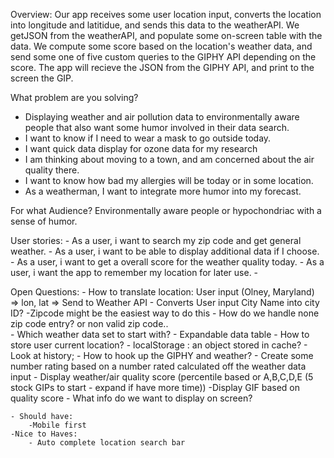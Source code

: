 Overview:
Our app receives some user location input, converts the location into longitude and latitidue, and sends this data to the weatherAPI. We getJSON from the weatherAPI, and populate some on-screen table with the data. We compute some score based on the location's weather data, and send some one of five custom queries to the GIPHY API depending on the score. The app will recieve the JSON from the GIPHY API, and print to the screen the GIP.


What problem are you solving?

- Displaying weather and air pollution data to environmentally aware people that also want some humor involved in their data search.
- I want to know if I need to wear a mask to go outside today.
- I want quick data display for ozone data for my research
- I am thinking about moving to a town, and am concerned about the air quality there.
- I want to know how bad my allergies will be today or in some location.
- As a weatherman, I want to integrate more humor into my forecast.

For what Audience?
Environmentally aware people or hypochondriac with a sense of humor.

User stories:
	- As a user, i want to search my zip code and get general weather.
	- As a user, i want to be able to display additional data if I choose.
	- As a user, i want to get a overall score for the weather quality today.
	- As a user, i want the app to remember my location for later use.
	-

Open Questions:
	- How to translate location: User input (Olney, Maryland) => lon, lat => Send to Weather API
		- Converts User input City Name into city ID?
			-Zipcode might be the easiest way to do this
		- How do we handle none zip code entry? or non valid zip code.. 	
		- Which weather data set to start with?
			- Expandable data table
		- How to store user current location?
			- localStorage : an object stored in cache?
				- Look at history;
	- How to hook up the GIPHY and weather?
		- Create some number rating based on a number rated calculated off the weather data input
		- Display weather/air quality score (percentile based or A,B,C,D,E (5 stock GIPs to start - expand if have more time))
			-Display GIF based on quality score
	- What info do we want to display on screen?


	- Should have:
		-Mobile first
	-Nice to Haves:
		- Auto complete location search bar
